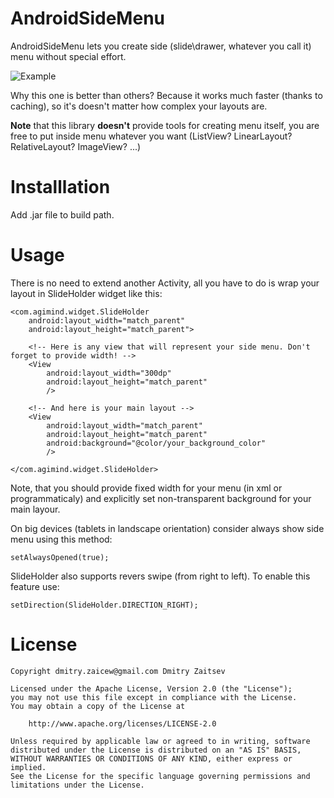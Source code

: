 AndroidSideMenu
===============

AndroidSideMenu lets you create side (slide\drawer, whatever you call it) menu without special effort.

![Example](https://raw.github.com/dmitry-zaitsev/AndroidSideMenu/master/screenshot.jpg)

Why this one is better than others? Because it works much faster (thanks to caching), so it's doesn't matter how complex your layouts are.

<b>Note</b> that this library <b>doesn't</b> provide tools for creating menu itself, you are free to put inside menu whatever you want (ListView? LinearLayout? RelativeLayout? ImageView? ...)

Installlation
=============

Add .jar file to build path.

Usage
=====

There is no need to extend another Activity, all you have to do is wrap your layout in SlideHolder widget like this:

	<com.agimind.widget.SlideHolder
		android:layout_width="match_parent"
		android:layout_height="match_parent">
		
		<!-- Here is any view that will represent your side menu. Don't forget to provide width! -->
		<View 
			android:layout_width="300dp"
			android:layout_height="match_parent"
			/>
		
		<!-- And here is your main layout -->
		<View 
			android:layout_width="match_parent"
			android:layout_height="match_parent"
			android:background="@color/your_background_color"
			/>
			
	</com.agimind.widget.SlideHolder>
	
Note, that you should provide fixed width for your menu (in xml or programmaticaly) and explicitly set non-transparent background for your main layour.

On big devices (tablets in landscape orientation) consider always show side menu using this method:

	setAlwaysOpened(true);
	
SlideHolder also supports revers swipe (from right to left). To enable this feature use:

	setDirection(SlideHolder.DIRECTION_RIGHT);

License
=======

	Copyright dmitry.zaicew@gmail.com Dmitry Zaitsev

	Licensed under the Apache License, Version 2.0 (the "License");
	you may not use this file except in compliance with the License.
	You may obtain a copy of the License at

		http://www.apache.org/licenses/LICENSE-2.0

	Unless required by applicable law or agreed to in writing, software
	distributed under the License is distributed on an "AS IS" BASIS,
	WITHOUT WARRANTIES OR CONDITIONS OF ANY KIND, either express or implied.
	See the License for the specific language governing permissions and
	limitations under the License.
